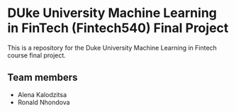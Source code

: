 # DUke University Machine Learning in FinTech (Fintech540) Final Project

This is a repository for the Duke University Machine Learning in Fintech course final project.

## Team members
- Alena Kalodzitsa
- Ronald Nhondova
